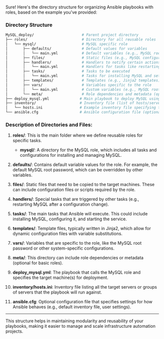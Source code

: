 Sure! Here's the directory structure for organizing Ansible playbooks with roles, based on the example you've provided:

### Directory Structure

```bash
MySQL_deploy/                      # Parent project directory
├── roles/                         # Directory for all reusable roles
│   └── mysql/                     # MySQL specific role
│       ├── defaults/              # Default values for variables
│       │   └── main.yml           # Default variables (e.g., MySQL root password)
│       ├── files/                 # Static files (e.g., MySQL configuration files)
│       ├── handlers/              # Handlers to notify certain actions (e.g., restart MySQL)
│       │   └── main.yml           # Handlers for tasks like restarting MySQL
│       ├── tasks/                 # Tasks to be executed
│       │   └── main.yml           # Tasks for installing MySQL and setting configurations
│       ├── templates/             # Templates (e.g., Jinja2 templates)
│       ├── vars/                  # Variables specific to the role
│       │   └── main.yml           # Custom variables (e.g., MySQL root password)
│       └── meta/                  # Role dependencies and metadata (optional)
├── deploy_mysql.yml              # Main playbook to deploy MySQL using the MySQL role
├── inventory/                    # Inventory file (list of hosts/servers)
│   └── hosts.ini                 # Example inventory file specifying the target servers
└── ansible.cfg                   # Ansible configuration file (optional)
```

### Description of Directories and Files:

1. **roles/**: This is the main folder where we define reusable roles for specific tasks.
   - **mysql/**: A directory for the MySQL role, which includes all tasks and configurations for installing and managing MySQL.

2. **defaults/**: Contains default variable values for the role. For example, the default MySQL root password, which can be overridden by other variables.

3. **files/**: Static files that need to be copied to the target machines. These can include configuration files or scripts required by the role.

4. **handlers/**: Special tasks that are triggered by other tasks (e.g., restarting MySQL after a configuration change).

5. **tasks/**: The main tasks that Ansible will execute. This could include installing MySQL, configuring it, and starting the service.

6. **templates/**: Template files, typically written in Jinja2, which allow for dynamic configuration files with variable substitutions.

7. **vars/**: Variables that are specific to the role, like the MySQL root password or other system-specific configurations.

8. **meta/**: This directory can include role dependencies or metadata (optional for basic roles).

9. **deploy_mysql.yml**: The playbook that calls the MySQL role and specifies the target machine(s) for deployment.

10. **inventory/hosts.ini**: Inventory file listing all the target servers or groups of servers that the playbook will run against.

11. **ansible.cfg**: Optional configuration file that specifies settings for how Ansible behaves (e.g., default inventory file, user settings).

---

This structure helps in maintaining modularity and reusability of your playbooks, making it easier to manage and scale infrastructure automation projects.
